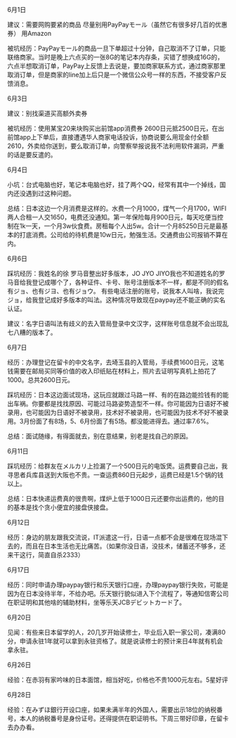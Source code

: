 6月1日 

建议：需要网购要紧的商品 尽量别用PayPayモール（虽然它有很多好几百的优惠券） 用Amazon

被坑经历：PayPayモール的商品一旦下单超过十分钟，自己取消不了订单，只能联络商家。当时是晚上六点买的一张8G的笔记本内存条，买错了想换成16G的，六点半想取消订单，PayPay上反馈上去说是，要加商家联系方式，通过商家那里取消订单，但是商家的line加上后只是一个微信公众号一样的东西，不接受客户反馈消息。 



6月3日

建议：别找渠道买高额外卖券

被坑经历：使用某宝20来块购买出前馆app消费券 2600日元抵2500日元，在出前馆app上下单后，直接遭遇华人商家电话投诉，协商说要么用现金付全额2610，外卖给你送到，要么取消订单，向警察举报说我不法利用软件漏洞，严重的话是要反遣的。


6月4日

小坑：台式电脑也好，笔记本电脑也好，挂了两个QQ，经常有其中一个掉线，国内还没遇到过这种问题。

总结：日本这边一个月消费是这样的。水费一个月1000，煤气一个月1700，WIFI两人合租一人交1650，电费还没通知。第一年保险每月900日元，每天吃便当控制在1k一天，一个月3w伙食费。房租每个人出5w。合计一个月85250日元是最基本的打底消费。公司给的待机费是10w日元，勉强生活。交通费由公司报销不算在内。

6月6日

踩坑经历：我姓名的徐 罗马音整出好多版本，JO JYO JIYO我也不知道姓名的罗马音给我登记成哪个了，各种证件、卡号、账号注册版本不一样，都是不同的假名有ジョ、也有ジヨ、也有ジョウ。
有些电话注册的账号，说我本人叫啥，我说完ジョ，给我登记成好多版本的叫法。这种情况导致现在paypay还不能正确的实名认证。

建议：名字日语叫法有歧义的去入管局登录中文汉字，这样账号信息就不会出现乱七八糟的版本了。

6月7日

经历：办理登记在留卡的中文名字，去埼玉县的入管局，手续费1600日元，这笔钱需要在邮局买同等价值的收入印纸贴在材料上，照片去证明写真机上拍花了1000。总共2600日元。

踩坑经历：日本这边面试现场，这玩应就跟过马路一样、有的在路边能捡钱有的能出车祸。你要都是找找原因、可能过马路姿势造型不一样。你可能因为日语好不被录用，也可能因为日语好不被录用，技术好不被录用，也可能因为技术不好不被录用。3月份面了有8场，5、6月份面了有5场。都没能进得去。通过率7.6%。

总结：面试随缘，有得面就去，别在意结果，别老是找自己的原因。

6月11日

踩坑经历：给群友在メルカリ上捡漏了一个500日元的电饭煲。运费要自己出，我寻思者兵库县送到大阪也不贵。一查运费860日元起步，运费已经是1.5个锅的钱以上。

总结：日本快递运费真的很贵啊，煤炉上低于1000日元还要你出运费的，他的目的基本是找个贪小便宜的接盘侠接盘。

6月12日

经历：身边的朋友跟我交流说，IT派遣这一行，日语一点都不会是很难在现场混下去的，而且在日本生活也无比痛苦。（如果你没日语，没技术，储蓄还不够多，还来干这行，简直自杀2333）

6月17日

经历：同时申请办理paypay银行和乐天银行口座，办理paypay银行失败，可能是因为在日本没待半年，不给办吧。乐天银行貌似进入下个流程了，等通知信寄公司在职证明和其他啥的辅助材料，坐等乐天JCBデビットカード了。

6月20日

见闻：有些来日本留学的人，20几岁开始读修士，毕业后入职一家公司，凑满80分，申请永驻1年就可以拿到永驻资格了。就是说读修士的预计来日4年就有机会拿永驻。



6月26日

经验：在赤羽有家吟味的日本面馆，相当好吃，价格也不贵1000元左右。5星好评


6月28日

经验：在みずほ銀行开设口座，如果未满半年的外国人，需要出示18位的纳税番号，本人的纳税番号是身份证号。还得提供在职证明书。下周三带好印章，在留卡去办办看。
